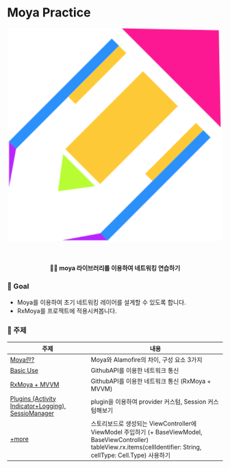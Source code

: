 # Moya Practice
<p align="center">
  <img src="https://github.com/Moya/Moya/blob/master/web/logo_github.png?raw=true" width="500"/>
</p>
<br />
<h4 align="center"> 👼🏻 moya 라이브러리를 이용하여 네트워킹 연습하기 </h3>

<h3> 🔫 Goal </h3>

- Moya를 이용하여 초기 네트워킹 레이어를 설계할 수 있도록 합니다.
- RxMoya를 프로젝트에 적용시켜봅니다.

<h3> 🚀 주제 </h3>

| 주제                                      | 내용                                               |
| ----------------------------------------- | -------------------------------------------------- |
| [Moya란?](https://wodyios.tistory.com/23) | Moya와 Alamofire의 차이, 구성 요소 3가지 |
| [Basic Use](https://github.com/wody27/moya-practice/blob/main/Docs/BasicUse.md)                             | GithubAPI를 이용한 네트워크 통신                         |
| [RxMoya + MVVM](https://github.com/wody27/moya-practice/blob/main/Docs/RxMoya+MVVM.md)                         | GithubAPI를 이용한 네트워크 통신 (RxMoya + MVVM)         |
| [Plugins (Activity Indicator+Logging), SessioManager](https://github.com/wody27/moya-practice/blob/main/Docs/plugins.md)  |            plugin을 이용하여 provider 커스텀, Session 커스텀해보기                             |                                                    |                                       |
| [+more](https://github.com/wody27/moya-practice/blob/main/Docs/+more.md)                               |                                       스토리보드로 생성되는 ViewController에 ViewModel 주입하기 (+ BaseViewModel, BaseViewController) <br /> tableView.rx.items(cellIdentifier: String, cellType: Cell.Type) 사용하기              |

